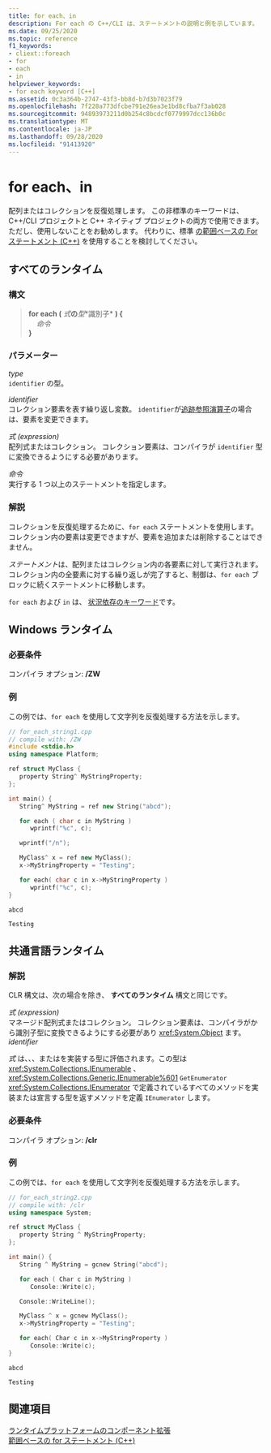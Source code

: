 ```yaml
---
title: for each、in
description: For each の C++/CLI は、ステートメントの説明と例を示しています。
ms.date: 09/25/2020
ms.topic: reference
f1_keywords:
- cliext::foreach
- for
- each
- in
helpviewer_keywords:
- for each keyword [C++]
ms.assetid: 0c3a364b-2747-43f3-bb8d-b7d3b7023f79
ms.openlocfilehash: 7f228a773dfcbe791e26ea3e1bd8cfba7f3ab028
ms.sourcegitcommit: 94893973211d0b254c8bcdcf0779997dcc136b0c
ms.translationtype: MT
ms.contentlocale: ja-JP
ms.lasthandoff: 09/28/2020
ms.locfileid: "91413920"
---
```

# <a name="for-each-in"></a>for each、in

配列またはコレクションを反復処理します。 この非標準のキーワードは、C++/CLI プロジェクトと C++ ネイティブ プロジェクトの両方で使用できます。 ただし、使用しないことをお勧めします。 代わりに、標準 [の範囲ベースの For ステートメント (C++)](../cpp/range-based-for-statement-cpp.md) を使用することを検討してください。

## <a name="all-runtimes"></a>すべてのランタイム

### <a name="syntax"></a>構文

> **for each (** *式***の***型**識別子* **) {**\
> &nbsp;&nbsp;&nbsp;&nbsp;*命令*\
> **}**

### <a name="parameters"></a>パラメーター

*type*<br/>
`identifier` の型。

*identifier*<br/>
コレクション要素を表す繰り返し変数。  `identifier`が[追跡参照演算子](../extensions/tracking-reference-operator-cpp-component-extensions.md)の場合は、要素を変更できます。

*式 (expression)*<br/>
配列式またはコレクション。 コレクション要素は、コンパイラが `identifier` 型に変換できるようにする必要があります。

*命令*<br/>
実行する 1 つ以上のステートメントを指定します。

### <a name="remarks"></a>解説

コレクションを反復処理するために、`for each` ステートメントを使用します。 コレクション内の要素は変更できますが、要素を追加または削除することはできません。

*ステートメント*は、配列またはコレクション内の各要素に対して実行されます。 コレクション内の全要素に対する繰り返しが完了すると、制御は、`for each` ブロックに続くステートメントに移動します。

`for each` および `in` は、 [状況依存のキーワード](../extensions/context-sensitive-keywords-cpp-component-extensions.md)です。

## <a name="windows-runtime"></a>Windows ランタイム

### <a name="requirements"></a>必要条件

コンパイラ オプション: **/ZW**

### <a name="example"></a>例

この例では、`for each` を使用して文字列を反復処理する方法を示します。

```cpp
// for_each_string1.cpp
// compile with: /ZW
#include <stdio.h>
using namespace Platform;

ref struct MyClass {
   property String^ MyStringProperty;
};

int main() {
   String^ MyString = ref new String("abcd");

   for each ( char c in MyString )
      wprintf("%c", c);

   wprintf("/n");

   MyClass^ x = ref new MyClass();
   x->MyStringProperty = "Testing";

   for each( char c in x->MyStringProperty )
      wprintf("%c", c);
}
```

```Output
abcd

Testing
```

## <a name="common-language-runtime"></a>共通言語ランタイム

### <a name="remarks"></a>解説

CLR 構文は、次の場合を除き、 **すべてのランタイム** 構文と同じです。

*式 (expression)*<br/>
マネージド配列式またはコレクション。 コレクション要素は、コンパイラがから識別子型に変換できるようにする必要があり <xref:System.Object> ます。 *identifier*

*式* は、、、またはを実装する型に評価されます。この型は <xref:System.Collections.IEnumerable> 、 <xref:System.Collections.Generic.IEnumerable%601> `GetEnumerator` <xref:System.Collections.IEnumerator> で定義されているすべてのメソッドを実装または宣言する型を返すメソッドを定義 `IEnumerator` します。

### <a name="requirements"></a>必要条件

コンパイラ オプション: **/clr**

### <a name="example"></a>例

この例では、`for each` を使用して文字列を反復処理する方法を示します。

```cpp
// for_each_string2.cpp
// compile with: /clr
using namespace System;

ref struct MyClass {
   property String ^ MyStringProperty;
};

int main() {
   String ^ MyString = gcnew String("abcd");

   for each ( Char c in MyString )
      Console::Write(c);

   Console::WriteLine();

   MyClass ^ x = gcnew MyClass();
   x->MyStringProperty = "Testing";

   for each( Char c in x->MyStringProperty )
      Console::Write(c);
}
```

```Output
abcd

Testing
```

## <a name="see-also"></a>関連項目

[ランタイムプラットフォームのコンポーネント拡張](../extensions/component-extensions-for-runtime-platforms.md)\
[範囲ベースの for ステートメント (C++)](../cpp/range-based-for-statement-cpp.md)
